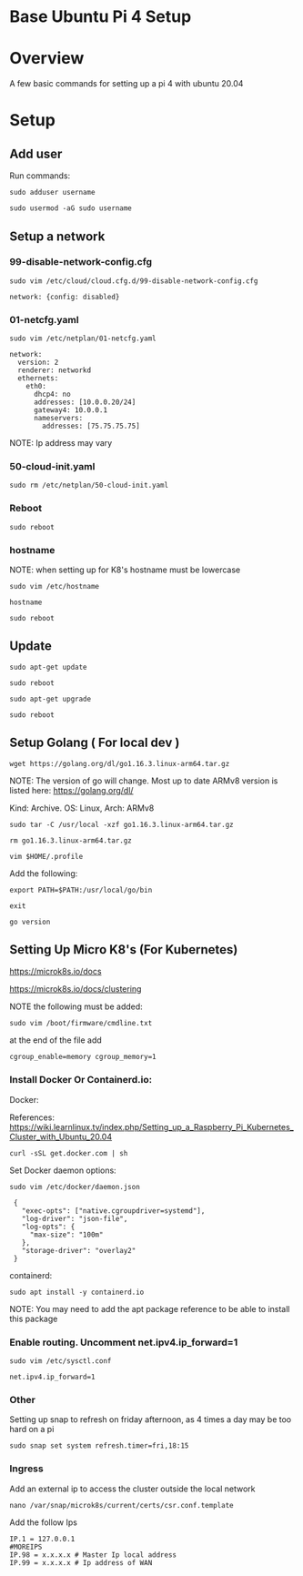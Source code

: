 # Base Ubuntu Pi 4 Setup

# Overview
A few basic commands for setting up a pi 4 with ubuntu 20.04

# Setup

## Add user
 
  Run commands:

  ```
  sudo adduser username
  ```

  ```
  sudo usermod -aG sudo username
  ```

## Setup a network

### 99-disable-network-config.cfg
  ```
  sudo vim /etc/cloud/cloud.cfg.d/99-disable-network-config.cfg
  ```
  ```
  network: {config: disabled}
  ```
  
 ### 01-netcfg.yaml
  ```
  sudo vim /etc/netplan/01-netcfg.yaml
  ```
  ```
  network:
    version: 2
    renderer: networkd
    ethernets:
      eth0:
        dhcp4: no
        addresses: [10.0.0.20/24]
        gateway4: 10.0.0.1
        nameservers:
          addresses: [75.75.75.75]
  ```
  NOTE: Ip address may vary
  
  ### 50-cloud-init.yaml
  ```
  sudo rm /etc/netplan/50-cloud-init.yaml
  ```
  ### Reboot
  ```
  sudo reboot
  ```
  ### hostname
  NOTE: when setting up for K8's hostname must be lowercase
  ```
  sudo vim /etc/hostname
  ```
  ```
  hostname
  ```
  ```
  sudo reboot
  ```
  ## Update
  ```
  sudo apt-get update
  ```
  ```
  sudo reboot
  ```
  ```
  sudo apt-get upgrade
  ```
  ```
  sudo reboot
  ```
  
  ## Setup Golang ( For local dev )
  ```
  wget https://golang.org/dl/go1.16.3.linux-arm64.tar.gz
  ```
  NOTE: The version of go will change. Most up to date ARMv8 version is listed here: https://golang.org/dl/
  
  Kind: Archive. OS: Linux, Arch:	ARMv8
  
  ```
  sudo tar -C /usr/local -xzf go1.16.3.linux-arm64.tar.gz
  ```
  ```
  rm go1.16.3.linux-arm64.tar.gz
  ```
  ```
  vim $HOME/.profile
  ```
  Add the following:
  ```
  export PATH=$PATH:/usr/local/go/bin
  ```
  ```
  exit
  ```
  ```
  go version
  ```

## Setting Up Micro K8's (For Kubernetes)

https://microk8s.io/docs

https://microk8s.io/docs/clustering

NOTE the following must be added:

```
sudo vim /boot/firmware/cmdline.txt
```
at the end of the file add
```
cgroup_enable=memory cgroup_memory=1
```
### Install Docker Or Containerd.io:

Docker:

References: https://wiki.learnlinux.tv/index.php/Setting_up_a_Raspberry_Pi_Kubernetes_Cluster_with_Ubuntu_20.04
```
curl -sSL get.docker.com | sh
```
Set Docker daemon options:
```
sudo vim /etc/docker/daemon.json
```
```
 {
   "exec-opts": ["native.cgroupdriver=systemd"],
   "log-driver": "json-file",
   "log-opts": {
     "max-size": "100m"
   },
   "storage-driver": "overlay2"
 }
 ```
 
 containerd:
 ```
 sudo apt install -y containerd.io
 ```
 
 NOTE: You may need to add the apt package reference to be able to install this package
 
 ### Enable routing. Uncomment net.ipv4.ip_forward=1 
 ```
 sudo vim /etc/sysctl.conf
 ```
 ```
 net.ipv4.ip_forward=1
 ```
 
 ### Other
 Setting up snap to refresh on friday afternoon, as 4 times a day may be too hard on a pi
 ```
 sudo snap set system refresh.timer=fri,18:15
 ```
 
 ### Ingress
 Add an external ip to access the cluster outside the local network
 ```
 nano /var/snap/microk8s/current/certs/csr.conf.template
 ```
 Add the follow Ips
 ```
IP.1 = 127.0.0.1
#MOREIPS
IP.98 = x.x.x.x # Master Ip local address
IP.99 = x.x.x.x # Ip address of WAN
```
